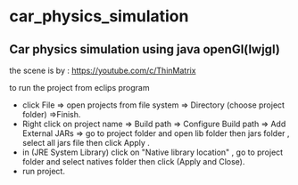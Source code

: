 # car_physics_simulation
## Car physics simulation using java openGl(lwjgl)

the scene is by : https://youtube.com/c/ThinMatrix

to run the project 
from eclips program
- click File => open projects from file system => Directory (choose project folder) =>Finish.
- Right click on project name => Build path => Configure Build path => Add External JARs =>
 go to project folder and open lib folder then jars folder , select all jars file then click Apply .
- in (JRE System Library) click on "Native library location" , go to project folder and select natives folder  then click (Apply and Close).
- run project.
